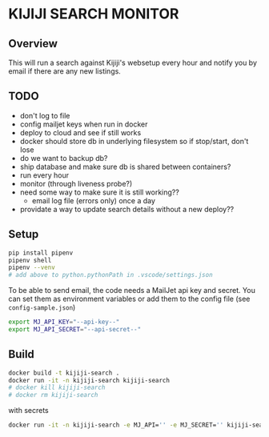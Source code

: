 # KIJIJI SEARCH MONITOR

## Overview

This will run a search against Kijiji's websetup every hour and notify you by email if there are any new listings.

## TODO

- don't log to file
- config mailjet keys when run in docker
- deploy to cloud and see if still works
- docker should store db in underlying filesystem so if stop/start, don't lose
- do we want to backup db?
- ship database and make sure db is shared between containers?
- run every hour
- monitor (through liveness probe?)
- need some way to make sure it is still working??
  - email log file (errors only) once a day
- providate a way to update search details without a new deploy??

## Setup

```bash
pip install pipenv
pipenv shell
pipenv --venv
# add above to python.pythonPath in .vscode/settings.json
```

To be able to send email, the code needs a MailJet api key and secret. You can set them as environment variables or add them to the config file (see `config-sample.json`)

```bash
export MJ_API_KEY="--api-key--"
export MJ_API_SECRET="--api-secret--"
```

## Build

```bash
docker build -t kijiji-search .
docker run -it -n kijiji-search kijiji-search
# docker kill kijiji-search
# docker rm kijiji-search
```

with secrets

```bash
docker run -it -n kijiji-search -e MJ_API='' -e MJ_SECRET='' kijiji-search
```

<!-- 
individual page
-----
-title in class'itemTitleWrapper' div div h1
- description in class='showMoreWrapper' div div div'itemProp=description'
- page also has itemprop='price' which in <span>
- itemprop='dataPosted'
- itemprop='address'
- itemprop='image' -->
